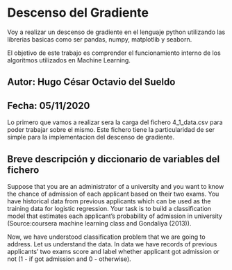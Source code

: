 # Descenso del Gradiente
Voy a realizar un descenso de gradiente en el lenguaje python utilizando las librerias basicas como ser pandas, numpy, matplotlib y seaborn.

El objetivo de este trabajo es comprender el funcionamiento interno de los algoritmos utilizados en Machine Learning.

## Autor: Hugo César Octavio del Sueldo
## Fecha: 05/11/2020

Lo primero que vamos a realizar sera la carga del fichero 4_1_data.csv para poder trabajar sobre el mismo. Este fichero tiene la particularidad de ser simple para la implementacion del descenso de gradiente.

## Breve descripción y diccionario de variables del fichero

Suppose that you are an administrator of a university and you want to know the chance of admission of each applicant based on their two exams. You have historical data from previous applicants which can be used as the training data for logistic regression. Your task is to build a classification model that estimates each applicant’s probability of admission in university (Source:coursera machine learning class and Gondaliya (2013)).

Now, we have understood classification problem that we are going to address. Let us understand the data. In data we have records of previous applicants’ two exams score and label whether applicant got admission or not (1 - if got admission and 0 - otherwise).

